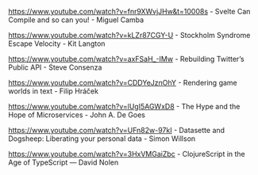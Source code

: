 https://www.youtube.com/watch?v=fnr9XWvjJHw&t=10008s - Svelte Can Compile and so can you! - Miguel Camba

https://www.youtube.com/watch?v=kLZr87CGY-U - Stockholm Syndrome Escape Velocity - Kit Langton

https://www.youtube.com/watch?v=axFSaH_-IMw - Rebuilding Twitter’s Public API - Steve Consenza

https://www.youtube.com/watch?v=CDDYeJznOhY - Rendering game worlds in text - Filip Hráček

https://www.youtube.com/watch?v=lUgI5AGWxD8 - The Hype and the Hope of Microservices - John A. De Goes

https://www.youtube.com/watch?v=UFn82w-97kI -  Datasette and Dogsheep: Liberating your personal data - Simon Willson

https://www.youtube.com/watch?v=3HxVMGaiZbc - ClojureScript in the Age of TypeScript — David Nolen
